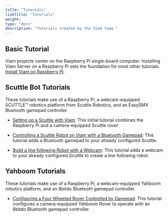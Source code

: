 ```yaml
---
title: "Tutorials"
linkTitle: "Tutorials"
weight: 
type: "docs"
description: "Tutorials created by the Viam team."
---
```

## Basic Tutorial
Viam projects center on the Raspberry Pi single-board computer.
Installing Viam Server on a Raspberry Pi sets the foundation for most other tutorials.
[Install Viam on Raspberry Pi](../../getting-started/installation).


## Scuttle Bot Tutorials
These tutorials make use of a Raspberry Pi, a webcam-equipped SCUTTLE™ robotics platform from Scuttle Robotics, and an EasySMX Bluetooth gamepad controller.

* [Setting up a Scuttle with Viam](../scuttlebot):
This initial tutorial combines the Raspberry Pi and a camera-equipped Scuttle rover.

* [Controlling a Scuttle Robot on Viam with a Bluetooth Gamepad](../scuttle-gamepad):
This tutorial adds a Bluetooth gamepad to your already configured Scuttle.

* [Build a line following Robot with a Webcam](../webcam-line-follower-robot):
This tutorial adds a webcam to your already configured Scuttle to create a line following robot.

## Yahboom Tutorials
These tutorials make use of a Raspberry Pi, a webcam-equipped Yahboom robotics platform, and an 8bitdo Bluetooth gamepad controller.

* [Configuring a Four Wheeled Rover Controlled by Gamepad](../yahboom-rover):
This tutorial configures a camera-equipped Yahboom Rover to operate with an 8bitdo Bluetooth gamepad controller.
